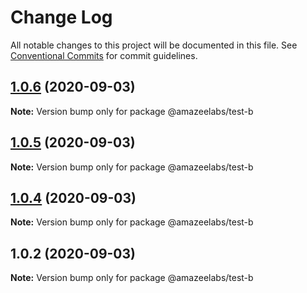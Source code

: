 # Change Log

All notable changes to this project will be documented in this file.
See [Conventional Commits](https://conventionalcommits.org) for commit guidelines.

## [1.0.6](https://github.com/AmazeeLabs/silverback-mono/compare/@amazeelabs/test-b@1.0.5...@amazeelabs/test-b@1.0.6) (2020-09-03)

**Note:** Version bump only for package @amazeelabs/test-b





## [1.0.5](https://github.com/AmazeeLabs/silverback-mono/compare/@amazeelabs/test-b@1.0.4...@amazeelabs/test-b@1.0.5) (2020-09-03)

**Note:** Version bump only for package @amazeelabs/test-b





## [1.0.4](https://github.com/AmazeeLabs/silverback-mono/compare/@amazeelabs/test-b@1.0.2...@amazeelabs/test-b@1.0.4) (2020-09-03)

**Note:** Version bump only for package @amazeelabs/test-b





## 1.0.2 (2020-09-03)

**Note:** Version bump only for package @amazeelabs/test-b

